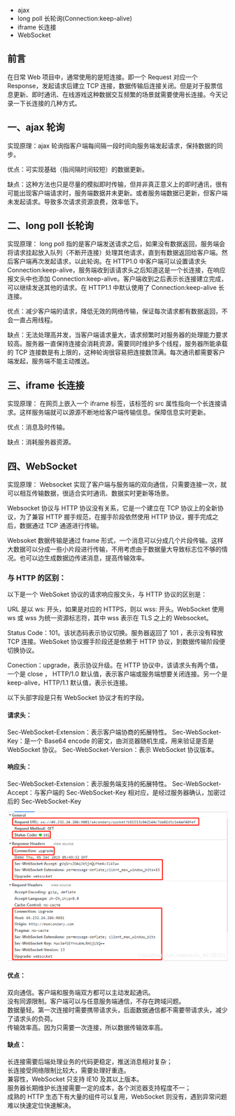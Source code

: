 - ajax
- long poll 长轮询(Connection:keep-alive)
- iframe 长连接
- WebSocket

## 前言

在日常 Web 项目中，通常使用的是短连接。即一个 Request 对应一个 Response，发起请求后建立 TCP 连接，数据传输后连接关闭。但是对于股票信息更新、即时通讯、在线游戏这种数据交互频繁的场景就需要使用长连接。今天记录一下长连接的几种方式。

## 一、ajax 轮询

实现原理：ajax 轮询指客户端每间隔一段时间向服务端发起请求，保持数据的同步。

优点：可实现基础（指间隔时间较短）的数据更新。

缺点：这种方法也只是尽量的模拟即时传输，但并非真正意义上的即时通讯，很有可能出现客户端请求时，服务端数据并未更新。或者服务端数据已更新，但客户端未发起请求。导致多次请求资源浪费，效率低下。

## 二、long poll 长轮询

实现原理：
long poll 指的是客户端发送请求之后，如果没有数据返回，服务端会将请求挂起放入队列（不断开连接）处理其他请求，直到有数据返回给客户端。然后客户端再次发起请求，以此轮询。在 HTTP1.0 中客户端可以设置请求头 Connection:keep-alive，服务端收到该请求头之后知道这是一个长连接，在响应报文头中也添加 Connection:keep-alive。客户端收到之后表示长连接建立完成，可以继续发送其他的请求。在 HTTP1.1 中默认使用了 Connection:keep-alive 长连接。

优点：减少客户端的请求，降低无效的网络传输，保证每次请求都有数据返回，不会一直占用线程。

缺点：无法处理高并发，当客户端请求量大，请求频繁时对服务器的处理能力要求较高。服务器一直保持连接会消耗资源，需要同时维护多个线程，服务器所能承载的 TCP 连接数是有上限的，这种轮询很容易把连接数顶满。每次通讯都需要客户端发起，服务端不能主动推送。

## 三、iframe 长连接

实现原理：
在网页上嵌入一个 iframe 标签，该标签的 src 属性指向一个长连接请求。这样服务端就可以源源不断地给客户端传输信息。保障信息实时更新。

优点：消息及时传输。

缺点：消耗服务器资源。

## 四、WebSocket

实现原理：
Websocket 实现了客户端与服务端的双向通信，只需要连接一次，就可以相互传输数据，很适合实时通讯、数据实时更新等场景。

Websocket 协议与 HTTP 协议没有关系，它是一个建立在 TCP 协议上的全新协议，为了兼容 HTTP 握手规范，在握手阶段依然使用 HTTP 协议，握手完成之后，数据通过 TCP 通道进行传输。

Websoket 数据传输是通过 frame 形式，一个消息可以分成几个片段传输。这样大数据可以分成一些小片段进行传输，不用考虑由于数据量大导致标志位不够的情况。也可以边生成数据边传递消息，提高传输效率。

### 与 HTTP 的区别：
以下是一个 WebSoket 协议的请求响应报文头，与 HTTP 协议的区别是：

URL 是以 ws: 开头，如果是对应的 HTTPS，则以 wss: 开头。WebSocket 使用 ws 或 wss 为统一资源标志符，其中 wss 表示在 TLS 之上的 Websocket。

Status Code：101。该状态码表示协议切换。服务器返回了 101 ，表示没有释放 TCP 连接。WebSoket 协议握手阶段还是依赖于 HTTP 协议，到数据传输阶段便切换协议。

Conection：upgrade，表示协议升级。在 HTTP 协议中，该请求头有两个值，一个是 close ， HTTP/1.0 默认值，表示客户端或服务端想要关闭连接。另一个是 keep-alive，HTTP/1.1 默认值，表示长连接。

以下头部字段是只有 WebSocket 协议才有的字段。
#### 请求头：
Sec-WebSocket-Extension：表示客户端协商的拓展特性。
Sec-WebSocket-Key：是一个 Base64 encode 的密文，由浏览器随机生成，用来验证是否是 WebSocket 协议。
Sec-WebSocket-Version：表示 WebSocket 协议版本。

#### 响应头：
Sec-WebSocket-Extension：表示服务端支持的拓展特性。
Sec-WebSocket-Accept：与客户端的 Sec-WebSocket-Key 相对应，是经过服务器确认，加密过后的 Sec-WebSocket-Key

![](../../static/img/other/05DBBAA6-7F5C-45a2-B434-E31DAF8AF8C8.png)
#### 优点：
双向通信。客户端和服务端双方都可以主动发起通讯。  
没有同源限制。客户端可以与任意服务端通信，不存在跨域问题。  
数据量轻。第一次连接时需要携带请求头，后面数据通信都不需要带请求头，减少了请求头的负荷。  
传输效率高。因为只需要一次连接，所以数据传输效率高。  

#### 缺点：
长连接需要后端处理业务的代码更稳定，推送消息相对复杂；  
长连接受网络限制比较大，需要处理好重连。  
兼容性，WebSocket 只支持 IE10 及其以上版本。  
服务器长期维护长连接需要一定的成本，各个浏览器支持程度不一；  
成熟的 HTTP 生态下有大量的组件可以复用，WebSocket 则没有，遇到异常问题难以快速定位快速解决。  
